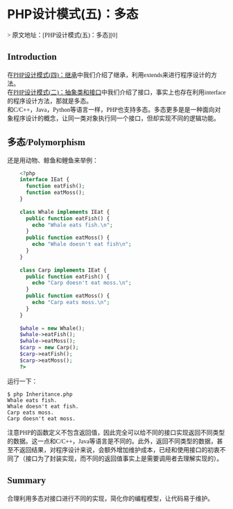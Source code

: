 # PHP设计模式(五)：多态
<font face=黑体>
> 原文地址：[PHP设计模式(五)：多态][0]

## Introduction

在[PHP设计模式(四)：继承][1]中我们介绍了继承，利用extends来进行程序设计的方法。  
在[PHP设计模式(二)：抽象类和接口][2]中我们介绍了接口，事实上也存在利用interface的程序设计方法，那就是多态。  
和C/C++，Java，Python等语言一样，PHP也支持多态。多态更多是是一种面向对象程序设计的概念，让同一类对象执行同一个接口，但却实现不同的逻辑功能。

## 多态/Polymorphism

还是用动物、鲸鱼和鲤鱼来举例：

```php
    <?php
    interface IEat {
      function eatFish();
      function eatMoss();
    }
    
    class Whale implements IEat {
      public function eatFish() {
        echo "Whale eats fish.\n";
      }
      public function eatMoss() {
        echo "Whale doesn't eat fish\n";
      }
    }
    
    class Carp implements IEat {
      public function eatFish() {
        echo "Carp doesn't eat moss.\n";
      }
      public function eatMoss() {
        echo "Carp eats moss.\n";
      }
    }
    
    $whale = new Whale();
    $whale->eatFish();
    $whale->eatMoss();
    $carp = new Carp();
    $carp->eatFish();
    $carp->eatMoss();
    ?>
```
运行一下：

    $ php Inheritance.php
    Whale eats fish.
    Whale doesn't eat fish.
    Carp eats moss.
    Carp doesn't eat moss.

注意PHP的函数定义不包含返回值，因此完全可以给不同的接口实现返回不同类型的数据。这一点和C/C++，Java等语言是不同的。此外，返回不同类型的数据，甚至不返回结果，对程序设计来说，会额外增加维护成本，已经和使用接口的初衷不同了（接口为了封装实现，而不同的返回值事实上是需要调用者去理解实现的）。

## Summary

合理利用多态对接口进行不同的实现，简化你的编程模型，让代码易于维护。

</font>

[0]: http://csprojectedu.com/2016/02/29/PHPDesignPatterns-5/
[1]: http://csprojectedu.com/2016/02/27/PHPDesignPatterns-4/
[2]: http://csprojectedu.com/2016/02/24/PHPDesignPatterns-2/